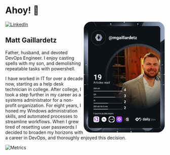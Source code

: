 # Ahoy! 👋

<div align="left">
  <a href="https://www.linkedin.com/in/matt-gaillardetz-9978b3b3/">
    <img
      src="https://img.shields.io/static/v1?logo=linkedin&style=flat-square&color=0072b1&label=LinkedIn&message=%E2%98%86"
      alt="LinkedIn"
    />
  </a>

  <a href="https://api.daily.dev/get?r=<Your dailydev username>" target="_blank">
    <img
      width="256"
      align="right"
      src="https://github.com/mwgaillardetz/mwgaillardetz/blob/main/devcard.svg"
    />
  </a>

</div>

## Matt Gaillardetz

Father, husband, and devoted DevOps Engineer. I enjoy casting spells with my son, and demolishing repeatable tasks with powershell.
 
I have worked in IT for over a decade now, starting as a help desk technician in college. After college, I took a step further in my career as a systems administrator for a non-profit organization. For eight years, I honed my Windows administration skills, and automated processes to streamline workflows. When I grew tired of resetting user passwords I decided to broaden my horizons with a career in DevOps, and thoroughly enjoyed this decision.  

![Metrics](https://metrics.lecoq.io/mwgaillardetz?template=classic&base.header=0&base.community=0&base.repositories=0&languages=1&fortune=1&stargazers=1&base.indepth=false&base.hireable=false&languages.limit=8&languages.threshold=0%25&languages.other=false&languages.colors=github&languages.sections=most-used&languages.indepth=false&languages.analysis.timeout=15&languages.categories=markup%2C%20programming&languages.recent.categories=markup%2C%20programming&languages.recent.load=300&languages.recent.days=14&stargazers.charts.type=classic&config.timezone=America%2FNew_York)
